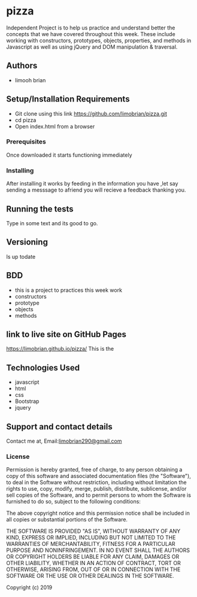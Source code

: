 
# pizza 

 Independent Project is to help us practice and understand better the concepts that we have covered throughout this week. These include working with constructors, prototypes, objects, properties, and methods in Javascript as well as using jQuery and DOM manipulation & traversal.


## Authors

* limooh brian


## Setup/Installation Requirements
* Git clone using this link https://github.com/limobrian/pizza.git
* cd pizza
* Open index.html from a browser

### Prerequisites
Once downloaded it starts functioning immediately

### Installing
After installing it works by feeding in the information you have ,let say sending a messsage to afriend you will recieve a feedback thanking you.

## Running the tests

Type in some text and its good to go.



## Versioning

Is up todate


## BDD
 * this is a project to practices this week work
 * constructors
* prototype
* objects
* methods


 ## link to live site on GitHub Pages
https://limobrian.github.io/pizza/
This is the  

## Technologies Used
* javascript
* html
* css
* Bootstrap
* jquery

## Support and contact details
Contact me at,
Email:limobrian290@gmail.com


### License
Permission is hereby granted, free of charge, to any person obtaining a copy
of this software and associated documentation files (the "Software"), to deal
in the Software without restriction, including without limitation the rights
to use, copy, modify, merge, publish, distribute, sublicense, and/or sell
copies of the Software, and to permit persons to whom the Software is
furnished to do so, subject to the following conditions:

The above copyright notice and this permission notice shall be included in all
copies or substantial portions of the Software.

THE SOFTWARE IS PROVIDED "AS IS", WITHOUT WARRANTY OF ANY KIND, EXPRESS OR
IMPLIED, INCLUDING BUT NOT LIMITED TO THE WARRANTIES OF MERCHANTABILITY,
FITNESS FOR A PARTICULAR PURPOSE AND NONINFRINGEMENT. IN NO EVENT SHALL THE
AUTHORS OR COPYRIGHT HOLDERS BE LIABLE FOR ANY CLAIM, DAMAGES OR OTHER
LIABILITY, WHETHER IN AN ACTION OF CONTRACT, TORT OR OTHERWISE, ARISING FROM,
OUT OF OR IN CONNECTION WITH THE SOFTWARE OR THE USE OR OTHER DEALINGS IN THE
SOFTWARE.

Copyright (c) 2019 